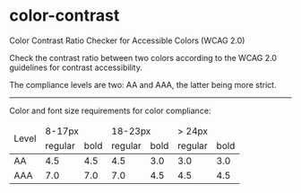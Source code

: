 color-contrast
===

Color Contrast Ratio Checker for Accessible Colors (WCAG 2.0)

Check the contrast ratio between two colors according to the WCAG 2.0 guidelines for contrast accessibility.

The compliance levels are two: AA and AAA, the latter being more strict.

---

Color and font size requirements for color compliance:

<table>
  <thead>
    <tr>
      <td rowspan="2">Level</td>
      <td colspan="2">8-17px</td>
      <td colspan="2">18-23px</td>
      <td colspan="2">&gt; 24px</td>
    </tr>
    <tr>
      <td>regular</td>
      <td>bold</td>
      <td>regular</td>
      <td>bold</td>
      <td>regular</td>
      <td>bold</td>
    </tr>
  </thead>
  <tbody>
    <tr>
      <td>AA</td>
      <td>4.5</td>
      <td>4.5</td>
      <td>4.5</td>
      <td>3.0</td>
      <td>3.0</td>
      <td>3.0</td>
    </tr>
    <tr>
      <td>AAA</td>
      <td>7.0</td>
      <td>7.0</td>
      <td>7.0</td>
      <td>4.5</td>
      <td>4.5</td>
      <td>4.5</td>
    </tr>
  </tbody>
</table>
